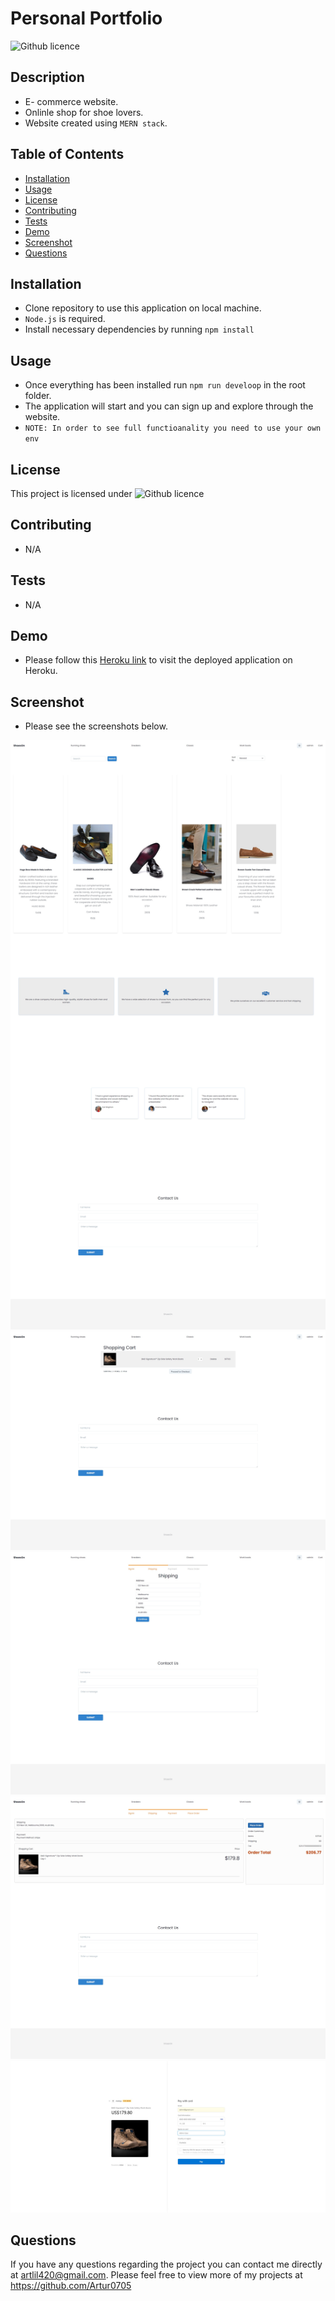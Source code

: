 # Personal Portfolio

![Github licence](http://img.shields.io/badge/license-MIT-blue.svg)

## Description

- E- commerce website.
- Onlinle shop for shoe lovers.
- Website created using `MERN stack`.

## Table of Contents

- [Installation](#installation)
- [Usage](#usage)
- [License](#license)
- [Contributing](#contributing)
- [Tests](#tests)
- [Demo](#demo)
- [Screenshot](#screenshot)
- [Questions](#questions)

## Installation

- Clone repository to use this application on local machine.
- `Node.js` is required.
- Install necessary dependencies by running `npm install`

## Usage

- Once everything has been installed run `npm run develoop` in the root folder.
- The application will start and you can sign up and explore through the website.
- `NOTE: In order to see full functioanality you need to use your own env`

## License

This project is licensed under ![Github licence](http://img.shields.io/badge/license-MIT-blue.svg)

## Contributing

- N/A

## Tests

- N/A

## Demo

- Please follow this [Heroku link](https://shoes-on.herokuapp.com/) to visit the deployed application on Heroku.

## Screenshot

- Please see the screenshots below.

![image](./client/src/images/main.jpeg)
![image](./client/src/images/cart.jpeg)
![image](./client/src/images/shipping.jpeg)
![image](./client/src/images/place-order.jpeg)
![image](./client/src/images/stripe.jpeg)

## Questions

If you have any questions regarding the project you can contact me directly at artlil420@gmail.com.
Please feel free to view more of my projects at https://github.com/Artur0705
